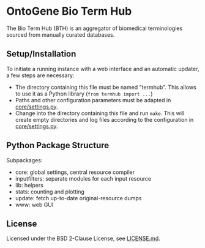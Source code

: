# OntoGene Bio Term Hub

The Bio Term Hub (BTH) is an aggregator of biomedical terminologies sourced from manually curated databases.


## Setup/Installation

To initiate a running instance with a web interface and an automatic updater, a few steps are necessary:

* The directory containing this file must be named "termhub".
  This allows to use it as a Python library (`from termhub import ...`)
* Paths and other configuration parameters must be adapted in [core/settings.py](/core/settings.py).
* Change into the directory containing this file and run `make`.
  This will create empty directories and log files according to the configuration in [core/settings.py](/core/settings.py).


## Python Package Structure

Subpackages:
* core: global settings, central resource compiler
* inputfilters: separate modules for each input resource
* lib: helpers
* stats: counting and plotting
* update: fetch up-to-date original-resource dumps
* www: web GUI


## License

Licensed under the BSD 2-Clause License, see [LICENSE.md](LICENSE.md).
